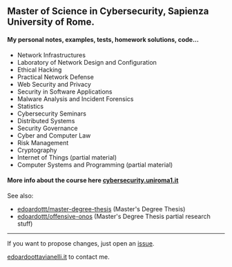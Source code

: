 ## Master of Science in Cybersecurity, Sapienza University of Rome.

#### My personal notes, examples, tests, homework solutions, code...

- Network Infrastructures
- Laboratory of Network Design and Configuration
- Ethical Hacking
- Practical Network Defense
- Web Security and Privacy
- Security in Software Applications
- Malware Analysis and Incident Forensics
- Statistics
- Cybersecurity Seminars
- Distributed Systems
- Security Governance
- Cyber and Computer Law
- Risk Management
- Cryptography
- Internet of Things (partial material)
- Computer Systems and Programming (partial material)

#### More info about the course here [cybersecurity.uniroma1.it](https://cybersecurity.uniroma1.it/home)

See also:

  - [edoardottt/master-degree-thesis](https://github.com/edoardottt/master-degree-thesis/) (Master's Degree Thesis)
  - [edoardottt/offensive-onos](https://github.com/edoardottt/offensive-onos) (Master's Degree Thesis partial research stuff)

----

If you want to propose changes, just open an [issue](https://github.com/edoardottt/MSc-CyberSecurity-Sapienza/issues).

[edoardoottavianelli.it](https://www.edoardoottavianelli.it) to contact me.
